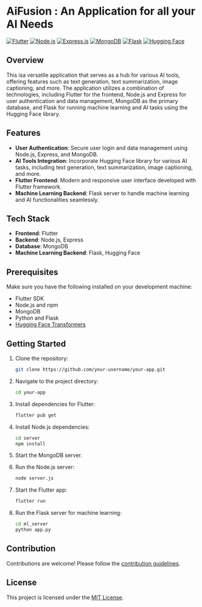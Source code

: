 # AiFusion : An Application for all your AI Needs

[![Flutter](https://img.shields.io/badge/Flutter-2.10-blue?logo=flutter)](https://flutter.dev/)
[![Node.js](https://img.shields.io/badge/Node.js-14.17-green?logo=node.js)](https://nodejs.org/)
[![Express.js](https://img.shields.io/badge/Express.js-4.17.1-blue?logo=express)](https://expressjs.com/)
[![MongoDB](https://img.shields.io/badge/MongoDB-Latest-green?logo=mongodb)](https://www.mongodb.com/)
[![Flask](https://img.shields.io/badge/Flask-Latest-green?logo=flask)](https://flask.palletsprojects.com/en/2.0.x/)
[![Hugging Face](https://img.shields.io/badge/Hugging%20Face-Latest-brightgreen?logo=hugging-face)](https://huggingface.co/)

## Overview

This isa versatile application that serves as a hub for various AI tools, offering features such as text generation, text summarization, image captioning, and more. The application utilizes a combination of technologies, including Flutter for the frontend, Node.js and Express for user authentication and data management, MongoDB as the primary database, and Flask for running machine learning and AI tasks using the Hugging Face library.

## Features

- **User Authentication**: Secure user login and data management using Node.js, Express, and MongoDB.
- **AI Tools Integration**: Incorporate Hugging Face library for various AI tasks, including text generation, text summarization, image captioning, and more.
- **Flutter Frontend**: Modern and responsive user interface developed with Flutter framework.
- **Machine Learning Backend**: Flask server to handle machine learning and AI functionalities seamlessly.

## Tech Stack

- **Frontend**: Flutter
- **Backend**: Node.js, Express
- **Database**: MongoDB
- **Machine Learning Backend**: Flask, Hugging Face

## Prerequisites

Make sure you have the following installed on your development machine:

- Flutter SDK
- Node.js and npm
- MongoDB
- Python and Flask
- [Hugging Face Transformers](https://huggingface.co/transformers/)

## Getting Started

1. Clone the repository:

    ```bash
    git clone https://github.com/your-username/your-app.git
    ```

2. Navigate to the project directory:

    ```bash
    cd your-app
    ```

3. Install dependencies for Flutter:

    ```bash
    flutter pub get
    ```

4. Install Node.js dependencies:

    ```bash
    cd server
    npm install
    ```

5. Start the MongoDB server.

6. Run the Node.js server:

    ```bash
    node server.js
    ```

7. Start the Flutter app:

    ```bash
    flutter run
    ```

8. Run the Flask server for machine learning:

    ```bash
    cd ml_server
    python app.py
    ```

## Contribution

Contributions are welcome! Please follow the [contribution guidelines](CONTRIBUTING.md).

## License

This project is licensed under the [MIT License](LICENSE).

